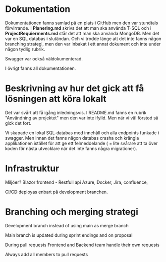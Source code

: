 <h1>Dokumentation</h1>

Dokumentationen fanns samlad på en plats i GitHub men den var stundtals förvirrande. I **Planering.md** skrivs det att  man ska använda T-SQL och i **ProjectRequierments.md** står det att man ska använda MongoDB. Men det var en SQL databas i slutändan. Och vi trodde länge att det inte fanns någon branching strategi, men den var inbakat i ett annat dokument och inte under någon tydlig rubrik.

Swagger var också väldokumenterad.

 I övrigt fanns all dokumentationen.



<h1>Beskrivning av hur det gick att få lösningen att köra lokalt</h1>

Det var svårt att få igång inledningsvis. I README.md fanns en rubrik "Användning av projektet" men den var inte ifylld. Men när vi väl förstod så gick det fort.

Vi skapade en lokal SQL-databas med innehåll och alla endpoints funkade i swagger. Men innan det fanns någon databas crasha och krångla applikationen istället för att ge ett felmeddelande ( = lite svårare att ta över koden för nästa utvecklare när det inte fanns några migrationer).



<h1>Infrastruktur</h1>

Miljöer? Blazor frontend - Restfull api Azure, Docker, Jira, confluence, 

CI/CD deployas enbart på development branchen.

<h1>Branching och merging strategi</h1>

Development branch instead of using main as merge branch

Main branch is updated during sprint endings and on proposal

During pull requests Frontend and Backend team handle their own requests

Always add all members to pull requests